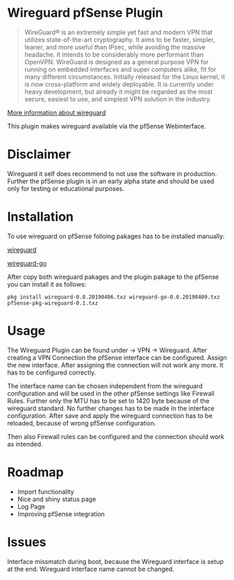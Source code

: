 # Wireguard pfSense Plugin

> WireGuard® is an extremely simple yet fast and modern VPN that utilizes state-of-the-art cryptography. It aims to be faster, simpler, leaner, and more useful than IPsec, while avoiding the massive headache. It intends to be considerably more performant than OpenVPN. WireGuard is designed as a general purpose VPN for running on embedded interfaces and super computers alike, fit for many different circumstances. Initially released for the Linux kernel, it is now cross-platform and widely deployable. It is currently under heavy development, but already it might be regarded as the most secure, easiest to use, and simplest VPN solution in the industry.

[More information about wireguard](https://www.wireguard.com/)

This plugin makes wireguard available via the pfSense Webinterface.

# Disclaimer

Wireguard it self does recommend to not use the software in production.
Further the pfSense plugin is in an early alpha state and should be used only for testing or educational purposes.

# Installation

To use wireguard on pfSense folloing pakages has to be installed manually:

  [wireguard](http://pkg.freebsd.org/FreeBSD:11:amd64/latest/All/wireguard-0.0.20190406.txz)

  [wireguard-go](http://pkg.freebsd.org/FreeBSD:11:amd64/latest/All/wireguard-go-0.0.20190409.txz)

After copy both wireguard pakages and the plugin pakage to the pfSense you can install it as follows:
```	
pkg install wireguard-0.0.20190406.txz wireguard-go-0.0.20190409.txz pfSense-pkg-wireguard-0.1.txz
```

# Usage

The Wireguard Plugin can be found under -> VPN -> Wireguard.
After creating a VPN Connection the pfSense interface can be configured.
Assign the new interface. After assigning the connection will not work any more. It has to be configured correctly.

The interface name can be chosen independent from the wireguard configuration and will be used in the other pfSense settings like Firewall Rules.
Further only the MTU has to be set to 1420 byte because of the wireguard standard. No further changes has to be made in the interface configuration.
After save and apply the wireguard connection has to be reloaded, because of wrong pfSense configuration.

Then also Firewall rules can be configured and the connection should work as intended.

# Roadmap

* Import functionality
* Nice and shiny status page
* Log Page
* Improving pfSense integration

# Issues

Interface missmatch during boot, because the Wireguard interface is setup at the end.
Wireguard interface name cannot be changed.
